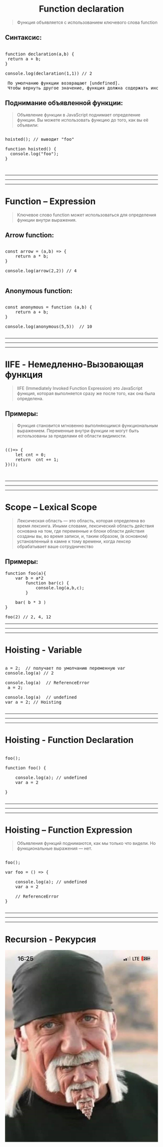 <h1 align='center'>
 Function declaration
</h1>

> Функция объявляется с использованием ключевого слова function

## Синтаксис:

<pre>

function declaration(a,b) {
 return a + b;
}

console.log(declaration(1,1)) // 2

 По умолчанию функции возвращают [undefined]. 
 Чтобы вернуть другое значение, функция должна содержать инструкцию [return], которая указывает, какое значение возвращать.
</pre>

## Поднимание объявленной функции:

> Объявление функции в JavaScript поднимает определение функции.
> Вы можете использовать функцию до того, как вы её объявили:

<pre>

hoisted(); // выводит "foo"

function hoisted() {
  console.log("foo");
}


</pre>

---

---

---

# Function – Expression

> Ключевое слово function может использоваться для определения функции внутри выражения.

## Arrow function:

<pre>

const arrow = (a,b) => {
    return a * b;
}

console.log(arrow(2,2)) // 4

</pre>

## Anonymous function:

<pre>

const anonymous = function (a,b) {
    return a + b;
}

console.log(anonymous(5,5))  // 10

</pre>

---

---

---

# IIFE - Немедленно-Вызовающая функция

> IIFE (Immediately Invoked Function Expression) это JavaScript функция, которая выполняется сразу же после того, как она была определена.

## Примеры:

> Функция становится мгновенно выполняющимся функциональным выражением. Переменные внутри функции не могут быть использованы за пределами её области видимости.

<pre>

(()=> {
    let cnt = 0;
    return  cnt += 1;
})();
 

</pre>

---

---

---

# Scope – Lexical Scope

> Лексическая область — это область, которая определена
> во время лексинга. Иными словами, лексический
> область действия основана на том, где переменные
> и блоки области действия созданы
> вы, во время записи, и, таким образом,
> (в основном) установленный в камне к тому времени, когда лексер
> обрабатывает ваше сотрудничество

## Примеры:

<pre>
function foo(a){
    var b = a*2
        function bar(c) {
            console.log(a,b,c);
        }
    
    bar( b * 3 )
}

foo(2) // 2, 4, 12
</pre>

---

---

---

# Hoisting - Variable

<pre>

a = 2;  // получает по умолчанию переменную var 
console.log(a) // 2

console.log(a)  // ReferenceError
 a = 2;

console.log(a)  // undefined
var a = 2; // Hoisting

</pre>

---

---

---

# Hoisting - Function Declaration

<pre>

foo();

function foo() {
    
    console.log(a); // undefined
    var a = 2

}

</pre>
 
 ----
 ----
 ----
 # Hoisting – Function Expression

> Объявления функций поднимаются, как мы только что видели.
Но функциональные выражения — нет.

<pre>

foo();

var foo = () => {
    
    console.log(a); // undefined
    var a = 2

    // ReferenceError
}

</pre>
----
----
----
# Recursion - Рекурсия
![](./recursion.jpg)